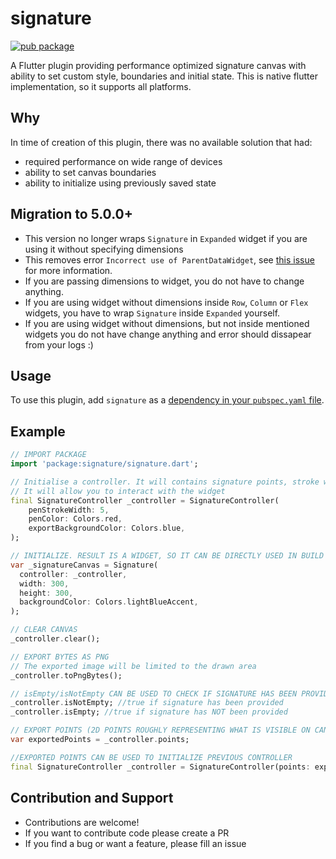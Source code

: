 # signature

[![pub package](https://img.shields.io/pub/v/signature.svg)](https://pub.dartlang.org/packages/signature)

A Flutter plugin providing performance optimized signature canvas with ability to set custom style, boundaries and initial state.
This is native flutter implementation, so it supports all platforms.

## Why
In time of creation of this plugin, there was no available solution that had:
* required performance on wide range of devices
* ability to set canvas boundaries
* ability to initialize using previously saved state

## Migration to 5.0.0+
* This version no longer wraps ```Signature``` in ```Expanded``` widget if you are using it without specifying dimensions
* This removes error ```Incorrect use of ParentDataWidget```, see [this issue](https://github.com/4Q-s-r-o/signature/issues/49) for more information.
* If you are passing dimensions to widget, you do not have to change anything.
* If you are using widget without dimensions inside ```Row```, ```Column``` or ```Flex``` widgets, you have to wrap ```Signature``` inside ```Expanded``` yourself.
* If you are using widget without dimensions, but not inside mentioned widgets you do not have change anything and error should dissapear from your logs :)

## Usage

To use this plugin, add `signature` as a [dependency in your `pubspec.yaml` file](https://flutter.io/platform-plugins/).

## Example

``` dart
// IMPORT PACKAGE
import 'package:signature/signature.dart';

// Initialise a controller. It will contains signature points, stroke width and pen color.
// It will allow you to interact with the widget
final SignatureController _controller = SignatureController(
    penStrokeWidth: 5,
    penColor: Colors.red,
    exportBackgroundColor: Colors.blue,
);

// INITIALIZE. RESULT IS A WIDGET, SO IT CAN BE DIRECTLY USED IN BUILD METHOD 
var _signatureCanvas = Signature(
  controller: _controller,
  width: 300,
  height: 300,
  backgroundColor: Colors.lightBlueAccent,
);

// CLEAR CANVAS
_controller.clear();

// EXPORT BYTES AS PNG
// The exported image will be limited to the drawn area
_controller.toPngBytes();

// isEmpty/isNotEmpty CAN BE USED TO CHECK IF SIGNATURE HAS BEEN PROVIDED
_controller.isNotEmpty; //true if signature has been provided
_controller.isEmpty; //true if signature has NOT been provided

// EXPORT POINTS (2D POINTS ROUGHLY REPRESENTING WHAT IS VISIBLE ON CANVAS)
var exportedPoints = _controller.points;

//EXPORTED POINTS CAN BE USED TO INITIALIZE PREVIOUS CONTROLLER
final SignatureController _controller = SignatureController(points: exportedPoints);


```

## Contribution and Support

* Contributions are welcome!
* If you want to contribute code please create a PR
* If you find a bug or want a feature, please fill an issue